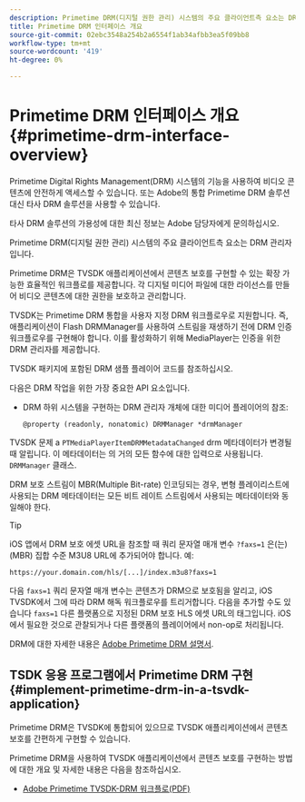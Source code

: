 ```yaml
---
description: Primetime DRM(디지털 권한 관리) 시스템의 주요 클라이언트측 요소는 DRM 관리자입니다.
title: Primetime DRM 인터페이스 개요
source-git-commit: 02ebc3548a254b2a6554f1ab34afbb3ea5f09bb8
workflow-type: tm+mt
source-wordcount: '419'
ht-degree: 0%

---
```


# Primetime DRM 인터페이스 개요 {#primetime-drm-interface-overview}

Primetime Digital Rights Management(DRM) 시스템의 기능을 사용하여 비디오 콘텐츠에 안전하게 액세스할 수 있습니다. 또는 Adobe의 통합 Primetime DRM 솔루션 대신 타사 DRM 솔루션을 사용할 수 있습니다.

타사 DRM 솔루션의 가용성에 대한 최신 정보는 Adobe 담당자에게 문의하십시오.

Primetime DRM(디지털 권한 관리) 시스템의 주요 클라이언트측 요소는 DRM 관리자입니다.

<!--<a id="section_4DD54E085AB345FE9BE00865E56B28DB"></a>-->

Primetime DRM은 TVSDK 애플리케이션에서 콘텐츠 보호를 구현할 수 있는 확장 가능한 효율적인 워크플로를 제공합니다. 각 디지털 미디어 파일에 대한 라이선스를 만들어 비디오 콘텐츠에 대한 권한을 보호하고 관리합니다.

TVSDK는 Primetime DRM 통합을 사용자 지정 DRM 워크플로우로 지원합니다. 즉, 애플리케이션이 Flash DRMManager를 사용하여 스트림을 재생하기 전에 DRM 인증 워크플로우를 구현해야 합니다. 이를 활성화하기 위해 MediaPlayer는 인증을 위한 DRM 관리자를 제공합니다.

TVSDK 패키지에 포함된 DRM 샘플 플레이어 코드를 참조하십시오.

다음은 DRM 작업을 위한 가장 중요한 API 요소입니다.

* DRM 하위 시스템을 구현하는 DRM 관리자 개체에 대한 미디어 플레이어의 참조:

  ```
  @property (readonly, nonatomic) DRMManager *drmManager
  ```

<!--<a id="section_F986DB1EDD6F44CD8E57419CCA0921E8"></a>-->

TVSDK 문제 a `PTMediaPlayerItemDRMMetadataChanged` drm 메타데이터가 변경될 때 알립니다. 이 메타데이터는 의 거의 모든 함수에 대한 입력으로 사용됩니다. `DRMManager` 클래스.

<!--<a id="section_223DCF63BAB6438792A85352A79044CC"></a>-->

DRM 보호 스트림이 MBR(Multiple Bit-rate) 인코딩되는 경우, 변형 플레이리스트에 사용되는 DRM 메타데이터는 모든 비트 레이트 스트림에서 사용되는 메타데이터와 동일해야 한다.

>[!TIP]
>
>iOS 앱에서 DRM 보호 에셋 URL을 참조할 때 쿼리 문자열 매개 변수 `?faxs=1` 은(는) (MBR) 집합 수준 M3U8 URL에 추가되어야 합니다. 예:
>
>```
>https://your.domain.com/hls/[...]/index.m3u8?faxs=1
>```
>
>다음 `faxs=1` 쿼리 문자열 매개 변수는 콘텐츠가 DRM으로 보호됨을 알리고, iOS TVSDK에서 그에 따라 DRM 해독 워크플로우를 트리거합니다. 다음을 추가할 수도 있습니다 `faxs=1` 다른 플랫폼으로 지정된 DRM 보호 HLS 에셋 URL의 태그입니다. iOS에서 필요한 것으로 관찰되거나 다른 플랫폼의 플레이어에서 non-op로 처리됩니다.

<!--<a id="section_F58941D68EB94A5EBD1C7454D2A1B17A"></a>-->

DRM에 대한 자세한 내용은 [Adobe Primetime DRM 설명서](https://help.adobe.com/en_US/primetime/drm).

## TSDK 응용 프로그램에서 Primetime DRM 구현 {#implement-primetime-drm-in-a-tsvdk-application}

Primetime DRM은 TVSDK에 통합되어 있으므로 TVSDK 애플리케이션에서 콘텐츠 보호를 간편하게 구현할 수 있습니다.

Primetime DRM을 사용하여 TVSDK 애플리케이션에서 콘텐츠 보호를 구현하는 방법에 대한 개요 및 자세한 내용은 다음을 참조하십시오.

* [Adobe Primetime TVSDK-DRM 워크플로(PDF)](https://helpx.adobe.com/content/dam/help/en/primetime/drm/drm_tvsdk_drm_workflow.pdf)
